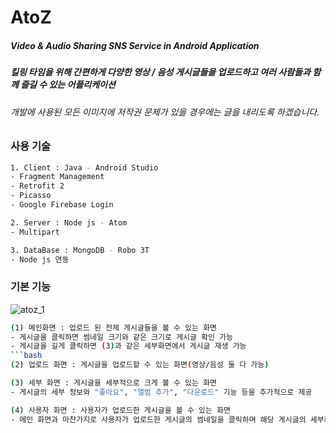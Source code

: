 # AtoZ

##### Video &amp; Audio Sharing SNS Service in Android Application
##### 킬링 타임을 위해 간편하게 다양한 영상 / 음성 게시글들을 업로드하고 여러 사람들과 함께 즐길 수 있는 어플리케이션
###### 개발에 사용된 모든 이미지에 저작권 문제가 있을 경우에는 글을 내리도록 하겠습니다.

### 사용 기술
```bash
1. Client : Java - Android Studio
- Fragment Management
- Retrofit 2
- Picasso
- Google Firebase Login
```
```bash
2. Server : Node js - Atom
- Multipart
```
```bash
3. DataBase : MongoDB - Robo 3T
- Node js 연동
```
### 기본 기능
![atoz_1](https://user-images.githubusercontent.com/22411296/74808760-f14a4980-532e-11ea-80b2-3f344940391e.JPG)

```bash
(1) 메인화면 : 업로드 된 전체 게시글들을 볼 수 있는 화면
- 게시글을 클릭하면 썸네일 크기와 같은 크기로 게시글 확인 가능
- 게시글을 길게 클릭하면 (3)과 같은 세부화면에서 게시글 재생 가능
```bash
(2) 업로드 화면 : 게시글을 업로드할 수 있는 화면(영상/음성 둘 다 가능)
```
```bash
(3) 세부 화면 : 게시글을 세부적으로 크게 볼 수 있는 화면
- 게시글의 세부 정보와 "좋아요", "앨범 추가", "다운로드" 기능 등을 추가적으로 제공
```
```bash
(4) 사용자 화면 : 사용자가 업로드한 게시글을 볼 수 있는 화면
- 메인 화면과 마찬가지로 사용자가 업로드한 게시글의 썸네일을 클릭하며 해당 게시글의 세부화면 재생
```
